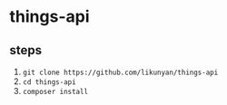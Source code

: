 # things-api

## steps

1. `git clone https://github.com/likunyan/things-api`
2. `cd things-api`
3. `composer install`
